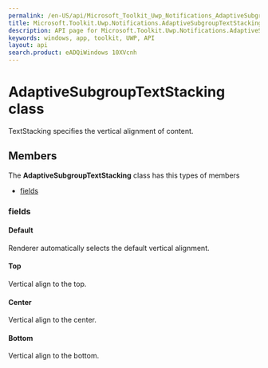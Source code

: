 ```yaml
---
permalink: /en-US/api/Microsoft_Toolkit_Uwp_Notifications_AdaptiveSubgroupTextStacking.htm
title: Microsoft.Toolkit.Uwp.Notifications.AdaptiveSubgroupTextStacking API 
description: API page for Microsoft.Toolkit.Uwp.Notifications.AdaptiveSubgroupTextStacking
keywords: windows, app, toolkit, UWP, API
layout: api
search.product: eADQiWindows 10XVcnh
---
```



# AdaptiveSubgroupTextStacking class

TextStacking specifies the vertical alignment of content.

## Members

The **AdaptiveSubgroupTextStacking** class has this types of members

* [fields](#fields)

### fields

#### Default

Renderer automatically selects the default vertical alignment.



#### Top

Vertical align to the top.



#### Center

Vertical align to the center.



#### Bottom

Vertical align to the bottom.


